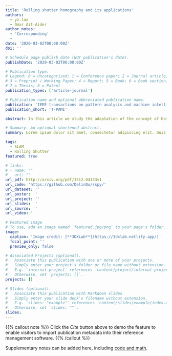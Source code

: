 ```yaml
---
title: 'Rolling shutter homography and its applications'
authors:
  - yz.lao
  - Omar Ait-Aider
author_notes:
  - 'Corresponding'
  - 
date: '2020-03-02T00:00:00Z'
doi: ''

# Schedule page publish date (NOT publication's date).
publishDate: '2020-03-02T00:00:00Z'

# Publication type.
# Legend: 0 = Uncategorized; 1 = Conference paper; 2 = Journal article;
# 3 = Preprint / Working Paper; 4 = Report; 5 = Book; 6 = Book section;
# 7 = Thesis; 8 = Patent
publication_types: ['article-journal']

# Publication name and optional abbreviated publication name.
publication: 'IEEE transactions on pattern analysis and machine intelligence'
publication_short: 'T-PAMI'

abstract: In this article we study the adaptation of the concept of homography to Rolling Shutter (RS) images. This extension has never been clearly adressed despite the many roles played by the homography matrix in multi-view geometry. We first show that a direct point-to-point relationship on a RS pair can be expressed as a set of 3 to 8 atomic 3x3 matrices depending on the kinematic model used for the instantaneous-motion during image acquisition. We call this group of matrices the RS Homography. We then propose linear solvers for the computation of these matrices using point correspondences. Finally, we derive linear and closed form solutions for two famous problems in computer vision in the case of RS images:\ image stitching and plane-based relative pose computation. Extensive experiments with both synthetic and real data from public benchmarks show that the proposed methods outperform state-of-art techniques.

# Summary. An optional shortened abstract.
summary: Lorem ipsum dolor sit amet, consectetur adipiscing elit. Duis posuere tellus ac convallis placerat. Proin tincidunt magna sed ex sollicitudin condimentum.

tags:
  - SLAM
  - Rolling Shutter
featured: true

# links:
# - name: ""
#   url: ""
url_pdf: http://arxiv.org/pdf/1512.04133v1
url_code: 'https://github.com/DelinQu/rspy/'
url_dataset: ''
url_poster: ''
url_project: ''
url_slides: ''
url_source: ''
url_video: ''

# Featured image
# To use, add an image named `featured.jpg/png` to your page's folder.
image:
  caption: 'Image credit: [**3DXLab**](https://3dxlab.netlify.app/)'
  focal_point: ''
  preview_only: false

# Associated Projects (optional).
#   Associate this publication with one or more of your projects.
#   Simply enter your project's folder or file name without extension.
#   E.g. `internal-project` references `content/project/internal-project/index.md`.
#   Otherwise, set `projects: []`.
projects: []

# Slides (optional).
#   Associate this publication with Markdown slides.
#   Simply enter your slide deck's filename without extension.
#   E.g. `slides: "example"` references `content/slides/example/index.md`.
#   Otherwise, set `slides: ""`.
slides:
---
```


{{% callout note %}}
Click the _Cite_ button above to demo the feature to enable visitors to import publication metadata into their reference management software.
{{% /callout %}}

Supplementary notes can be added here, including [code and math](https://wowchemy.com/docs/content/writing-markdown-latex/).
